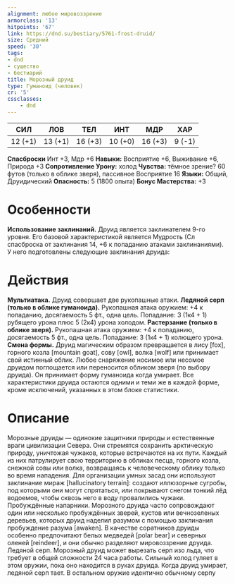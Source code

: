```yaml
---
alignment: любое мировоззрение
armorclass: '13'
hitpoints: '67'
link: https://dnd.su/bestiary/5761-frost-druid/
size: Средний
speed: '30'
tags:
- dnd
- существо
- бестиарий
title: Морозный друид
type: Гуманоид (человек)
cr: '5'
cssclasses:
    - dnd
---
```



| СИЛ | ЛОВ | ТЕЛ | ИНТ | МДР | ХАР |
|---|---|---|---|---|---|
| 12 (+1) | 13 (+1) | 16 (+3) | 10 (+0) | 16 (+3) | 9 (-1) |
**Спасброски** Инт +3, Мдр +6
**Навыки:** Восприятие +6, Выживание +6, Природа +3
**Сопротивление Урону:** холод
**Чувства:** тёмное зрение? 60 футов (только в облике зверя), пассивное Восприятие 16
**Языки:** Общий, Друидический
**Опасность:** 5 (1800 опыта)
**Бонус Мастерства:** +3


# Особенности
**Использование заклинаний.** Друид является заклинателем 9-го уровня. Его базовой характеристикой является Мудрость (Сл спасброска от заклинания 14, +6 к попаданию атаками заклинаниями). У него подготовлены следующие заклинания друида:


# Действия
**Мультиатака.** Друид совершает две рукопашные атаки.
**Ледяной серп (только в облике гуманоида).** Рукопашная атака оружием: +4 к попаданию, досягаемость 5 фт., одна цель. Попадание: 3 (1к4 + 1) рубящего урона плюс 5 (2к4) урона холодом.
**Растерзание (только в облике зверя).** Рукопашная атака оружием: +4 к попаданию, досягаемость 5 фт., одна цель. Попадание: 3 (1к4 + 1) колющего урона.
**Смена формы.** Друид магическим образом превращается в лису [fox], горного козла [mountain goat], сову [owl], волка [wolf] или принимает свой истинный облик. Любое снаряжение носимое или несомое друидом поглощается или переносится обликом зверя (по выбору друида). Он принимает форму гуманоида когда умирает. Все характеристики друида остаются одними и теми же в каждой форме, кроме исключений, указанных в этом блоке статистики.


# Описание
Морозные друиды — одинокие защитники природы и естественные враги цивилизации Севера. Они стремятся сохранить арктическую природу, уничтожая чужаков, которые встречаются на их пути. Каждый из них патрулирует свою территорию в обликах песца, горного козла, снежной совы или волка, возвращаясь к человеческому облику только во время нападения. Для организации умных засад они используют заклинание мираж [hallucinatory terrain]: создают иллюзорные сугробы, под которыми они могут спрятаться, или покрывают снегом тонкий лёд водоемов, чтобы сквозь него в воду провалились чужаки. Пробуждённые напарники. Морозного друида часто сопровождают один или несколько пробуждённых зверей, кустов или вечнозеленых деревьев, которых друид наделил разумом с помощью заклинания пробуждение разума [awaken]. В качестве соратников друиды особенно предпочитают белых медведей [polar bear] и северных оленей [reindeer], и они обычно разделяют мировоззрение друида. Ледяной серп. Морозный друид может вырезать серп изо льда, что требует в общей сложности 24 часа работы. Сильный холод гуляет в этом оружии, пока оно находится в руках друида. Когда друид умирает, ледяной серп тает. В остальном оружие идентично обычному серпу
